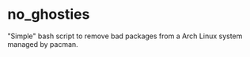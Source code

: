 # no_ghosties
"Simple" bash script to remove bad packages from a Arch Linux system managed by pacman.
